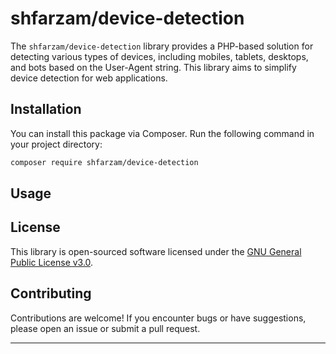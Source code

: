 
# shfarzam/device-detection

The `shfarzam/device-detection` library provides a PHP-based solution for detecting various types of devices, including mobiles, tablets, desktops, and bots based on the User-Agent string. This library aims to simplify device detection for web applications.

## Installation

You can install this package via Composer. Run the following command in your project directory:

```bash
composer require shfarzam/device-detection
```

## Usage

<!-- Include Usage information here -->

## License

This library is open-sourced software licensed under the [GNU General Public License v3.0](LICENSE).

## Contributing

Contributions are welcome! If you encounter bugs or have suggestions, please open an issue or submit a pull request.

---
